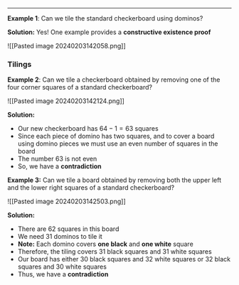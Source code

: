 - - -

**Example 1**: Can we tile the standard checkerboard using dominos?

**Solution:** Yes! One example provides a **constructive existence proof**

![[Pasted image 20240203142058.png]]

### Tilings
**Example 2**: Can we tile a checkerboard obtained by removing one of the four corner squares of a standard checkerboard?

![[Pasted image 20240203142124.png]]

**Solution:**
- Our new checkerboard has $64-1=63$ squares
- Since each piece of domino has two squares, and to cover a board using domino pieces we must use an even number of squares in the board
- The number 63 is not even
- So, we have a **contradiction**


**Example 3:** Can we tile a board obtained by removing both the upper left and the lower right squares of a standard checkerboard?

![[Pasted image 20240203142503.png]]

**Solution:**
- There are 62 squares in this board
- We need 31 dominos to tile it
- **Note:** Each domino covers **one black** and **one white** square
- Therefore, the tiling covers 31 black squares and 31 white squares
- Our board has either 30 black squares and 32 white squares or 32 black squares and 30 white squares
- Thus, we have a **contradiction**